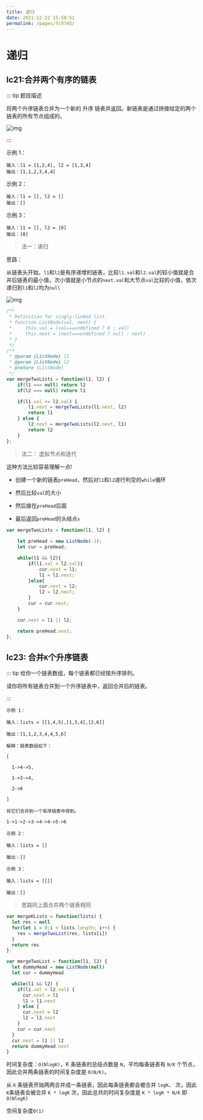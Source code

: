 ```yaml
---
title: 递归
date: 2021-12-22 15:58:51
permalink: /pages/fc9745/
---
```

# 递归

## lc21:合并两个有序的链表<Badge text="简单" vertical="top"/>

::: tip 题目描述



将两个升序链表合并为一个新的 升序 链表并返回。新链表是通过拼接给定的两个链表的所有节点组成的。



![img](https://cdn.jsdelivr.net/gh/duochizhacai/generatePic/img/202112221603071.png)

:::

示例 1：



```plain
输入：l1 = [1,2,4], l2 = [1,3,4]
输出：[1,1,2,3,4,4]
```



示例 2：



```plain
输入：l1 = [], l2 = []
输出：[]
```



示例 3：



```plain
输入：l1 = [], l2 = [0]
输出：[0]
```



> 法一：递归

思路：

从链表头开始，`l1`和`l2`是有序递增的链表，比较`l1.val`和`l2.val`的较小值就是合并后链表的最小值，次小值就是小节点的`next.val`和大节点`val`比较的小值，依次递归到`l1`和`l2`均为`null`



![img](https://cdn.jsdelivr.net/gh/duochizhacai/generatePic/img/202112221700033.gif)



```javascript
/**
 * Definition for singly-linked list.
 * function ListNode(val, next) {
 *     this.val = (val===undefined ? 0 : val)
 *     this.next = (next===undefined ? null : next)
 * }
 */
/**
 * @param {ListNode} l1
 * @param {ListNode} l2
 * @return {ListNode}
 */
var mergeTwoLists = function(l1, l2) {
    if(l1 === null) return l2
    if(l2 === null) return l1

    if(l1.val <= l2.val) {
        l1.next = mergeTwoLists(l1.next, l2)
        return l1
    } else {
        l2.next = mergeTwoLists(l2.next, l1)
        return l2
    }
};
```

> 法二： 虚拟节点和迭代

这种方法比较容易理解一点!

- 创建一个新的链表`preHead`，然后对`l1`和`l2`进行判空的`while`循环
- 然后比较`val`的大小

- 然后接在`preHead`后面
- 最后返回`preHead`的头结点`s`

```javascript
var mergeTwoLists = function(l1, l2) {
    
    let preHead = new ListNode(-1);
    let cur = preHead;

    while(l1 && l2){
        if(l1.val < l2.val){
            cur.next = l1;
            l1 = l1.next;
        }else{
            cur.next = l2;
            l2 = l2.next;
        }
        cur = cur.next;
    }

    cur.next = l1 || l2;

    return preHead.next;
};
```

## lc23: 合并`K`个升序链表<Badge text="困难" type="warning" vertical="top"/>

::: tip 给你一个链表数组，每个链表都已经按升序排列。

请你将所有链表合并到一个升序链表中，返回合并后的链表。

:::

```
示例 1：

输入：lists = [[1,4,5],[1,3,4],[2,6]]

输出：[1,1,2,3,4,4,5,6]

解释：链表数组如下：

[

  1->4->5,

  1->3->4,

  2->6

]

将它们合并到一个有序链表中得到。

1->1->2->3->4->4->5->6
```

```
示例 2：

输入：lists = []

输出：[]
```

```
示例 3：

输入：lists = [[]]

输出：[]
```

> 思路同上面合并两个链表相同

```javascript
var mergeKLists = function(lists) {
  let res = null
  for(let i = 0;i < lists.length; i++) {
    res = mergeTwoList(res, lists[i])
  }
  return res
};

var mergeTwoList = function(l1, l2) {
  let dummyHead = new ListNode(null)
  let cur = dummyHead

  while(l1 && l2) {
    if(l1.val < l2.val) {
      cur.next = l1
      l1 = l1.next
    } else {
      cur.next = l2
      l2 = l2.next
    }
    cur = cur.next
  }
  cur.next = l1 || l2
  return dummyHead.next
}
```

时间复杂度：`O(NlogK)`，K 条链表的总结点数是 `N`，平均每条链表有 `N/K` 个节点，因此合并两条链表的时间复杂度是 `O(N/K)`。

从 `K` 条链表开始两两合并成一条链表，因此每条链表都会被合并 `logK`、 次，因此 `K`条链表会被合并 `K * logK` 次，因此总共的时间复杂度是 `K * logK * N/K` 即 `O(NlogK)`

空间复杂度`O(1)`

